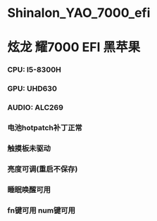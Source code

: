 # Shinalon_YAO_7000_efi 

# 炫龙 耀7000 EFI 黑苹果

### CPU: I5-8300H 

### GPU: UHD630

### AUDIO: ALC269

### 电池hotpatch补丁正常

### 触摸板未驱动

### 亮度可调(重启不保存)

### 睡眠唤醒可用

### fn键可用 num键可用 
